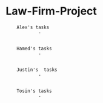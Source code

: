 # Law-Firm-Project
        Alex's tasks
                -


        Hamed's tasks
                -


        Justin's  tasks
                -


        Tosin's tasks
                -
